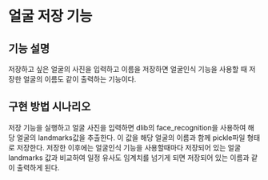# 얼굴 저장 기능

## 기능 설명

저장하고 싶은 얼굴의 사진을 입력하고 이름을 저장하면 얼굴인식 기능을 사용할 때 저장한 얼굴의 이름도 같이 출력하는 기능이다.

## 구현 방법 시나리오

저장 기능을 실행하고 얼굴 사진을 입력하면 dlib의 face_recognition을 사용하여 해당 얼굴의 landmarks값을 추출한다.
이 값을 해당 얼굴의 이름과 함께 pickle파일 형태로 저장한다.
저장한 이후에는 얼굴인식 기능을 사용할때마다 저장되어 있는 얼굴 landmarks 값과 비교하여 일정 유사도 임계치를 넘기게 되면 저장되어 있는 이름과 같이 출력하게 된다.